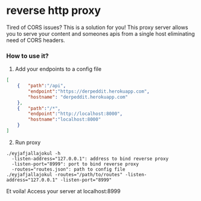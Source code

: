 reverse http proxy
==================

Tired of CORS issues? This is a solution for you! This proxy server allows you to serve your content and someones apis from a single host eliminating need of CORS headers. 

### How to use it?

1. Add your endpoints to a config file

```json
[
	{	"path":"/api",
		"endpoint":"https://derpeddit.herokuapp.com",
		"hostname": "derpeddit.herokuapp.com"
	},
	{   "path":"/*",
		"endpoint":"http://localhost:8000", 
		"hostname":"localhost:8000"
	}
]
````

2. Run proxy

```
./eyjafjallajokul -h
  -listen-address="127.0.0.1": address to bind reverse proxy
  -listen-port="8999": port to bind reverse proxy
  -routes="routes.json": path to config file
./eyjafjallajokul -routes="/path/to/routes" -listen-address="127.0.0.1" -listen-port="8999"

```

Et voila! Access your server at localhost:8999
